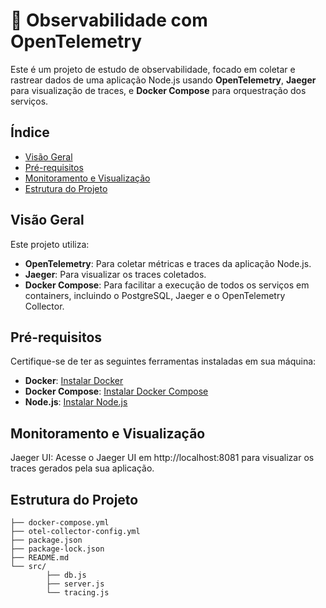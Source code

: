 # 🔭 Observabilidade com OpenTelemetry

Este é um projeto de estudo de observabilidade, focado em coletar e rastrear dados de uma aplicação Node.js usando **OpenTelemetry**, **Jaeger** para visualização de traces, e **Docker Compose** para orquestração dos serviços.

## Índice
- [Visão Geral](#visão-geral)
- [Pré-requisitos](#pré-requisitos)
- [Monitoramento e Visualização](#monitoramento-e-visualização)
- [Estrutura do Projeto](#estrutura-do-projeto)

## Visão Geral

Este projeto utiliza:
- **OpenTelemetry**: Para coletar métricas e traces da aplicação Node.js.
- **Jaeger**: Para visualizar os traces coletados.
- **Docker Compose**: Para facilitar a execução de todos os serviços em containers, incluindo o PostgreSQL, Jaeger e o OpenTelemetry Collector.

## Pré-requisitos

Certifique-se de ter as seguintes ferramentas instaladas em sua máquina:

- **Docker**: [Instalar Docker](https://docs.docker.com/get-docker/)
- **Docker Compose**: [Instalar Docker Compose](https://docs.docker.com/compose/install/)
- **Node.js**: [Instalar Node.js](https://nodejs.org/en/)

## Monitoramento e Visualização

Jaeger UI: Acesse o Jaeger UI em http://localhost:8081 para visualizar os traces gerados pela sua aplicação.

## Estrutura do Projeto
    ├── docker-compose.yml
    ├── otel-collector-config.yml
    ├── package.json
    ├── package-lock.json
    ├── README.md
    └── src/
    		├── db.js
    		├── server.js
    		└── tracing.js
